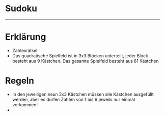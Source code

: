 # Sudoku
*******************************************************************************************************************************************

# Erklärung
- Zahlenrätsel
- Das quadratische Spielfeld ist in 3x3 Blöcken unterteilt, jeder Block besteht aus 9 Kästchen. Das gesamte Spielfeld besteht aus 81 Kästchen

# Regeln
- In den jeweiligen neun 3x3 Kästchen müssen alle Kästchen ausgefüllt werden, aber es dürfen Zahlen von 1 bis 9 jeweils nur einmal vorkommen!
- 

